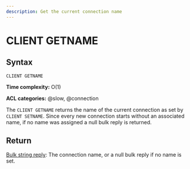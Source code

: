 ```yaml
---
description: Get the current connection name
---
```


# CLIENT GETNAME

## Syntax

    CLIENT GETNAME 

**Time complexity:** O(1)

**ACL categories:** @slow, @connection

The `CLIENT GETNAME` returns the name of the current connection as set by `CLIENT SETNAME`. Since every new connection starts without an associated name, if no name was assigned a null bulk reply is returned.

## Return

[Bulk string reply](https://redis.io/docs/reference/protocol-spec#resp-bulk-strings): The connection name, or a null bulk reply if no name is set.
